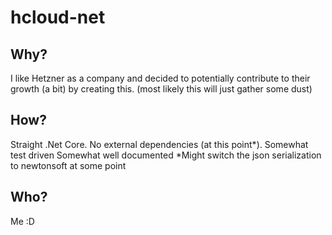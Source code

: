 # hcloud-net
## Why?
I like Hetzner as a company and decided to potentially contribute to their growth (a bit) by creating this. (most likely this will just gather some dust)

## How?
Straight .Net Core. No external dependencies (at this point\*).
Somewhat test driven
Somewhat well documented
\*Might switch the json serialization to newtonsoft at some point

## Who?
Me :D


